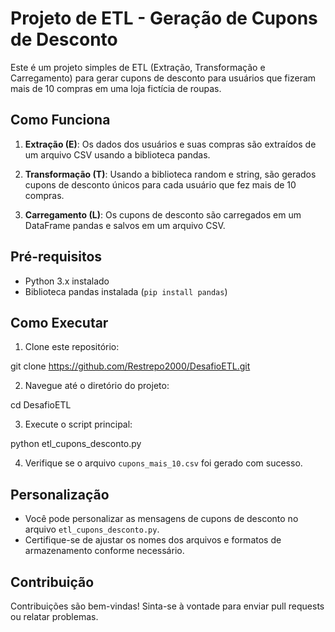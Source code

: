 # Projeto de ETL - Geração de Cupons de Desconto

Este é um projeto simples de ETL (Extração, Transformação e Carregamento) para gerar cupons de desconto para usuários que fizeram mais de 10 compras em uma loja fictícia de roupas.

## Como Funciona

1. **Extração (E)**: Os dados dos usuários e suas compras são extraídos de um arquivo CSV usando a biblioteca pandas.

2. **Transformação (T)**: Usando a biblioteca random e string, são gerados cupons de desconto únicos para cada usuário que fez mais de 10 compras.

3. **Carregamento (L)**: Os cupons de desconto são carregados em um DataFrame pandas e salvos em um arquivo CSV.

## Pré-requisitos

- Python 3.x instalado
- Biblioteca pandas instalada (`pip install pandas`)

## Como Executar

1. Clone este repositório:

git clone https://github.com/Restrepo2000/DesafioETL.git

2. Navegue até o diretório do projeto:

cd DesafioETL

3. Execute o script principal:

python etl_cupons_desconto.py

4. Verifique se o arquivo `cupons_mais_10.csv` foi gerado com sucesso.

## Personalização

- Você pode personalizar as mensagens de cupons de desconto no arquivo `etl_cupons_desconto.py`.
- Certifique-se de ajustar os nomes dos arquivos e formatos de armazenamento conforme necessário.

## Contribuição

Contribuições são bem-vindas! Sinta-se à vontade para enviar pull requests ou relatar problemas.


